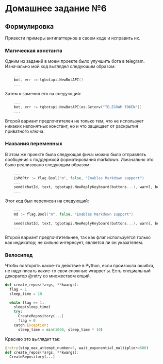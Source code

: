 # Домашнее задание №6

## Формулировка
Привести примеры антипаттернов в своем коде и исправить их.

### Магическая константа
Одним из заданий в моем проекте было улучшить бота в telegram. Изначально мой код выглядел следующим образом:

```Go
    ...
    bot, err := tgbotapi.NewBotAPI()
    ...
```

Затем я заменил его на следующий:

```Go
    ...
    bot, err := tgbotapi.NewBotAPI(os.Getenv("TELEGRAM_TOKEN"))
    ...
```

Второй вариант предпочтителен не только тем, что не использует никаких непонятных констант, но и что защищает от раскрытия приватного ключа.

### Названия переменных
В этом же проекте была следующая фича: можно было отправлять сообщения с поддержкой форматирования markdown.
Изначально это было реализовано следующим образом:

```Go
    ...
    isMdPtr := flag.Bool("m", false, "Enables Markdown support")
    ...
    send(chatId, text, tgbotapi.NewReplyKeyboard(buttons...), warnl, bot, *isMdPtr)
    ...
```

Этот код был переписан на следующий:

```Go
    ...
    md := flag.Bool("m", false, "Enables Markdown support")
    ...
    send(chatId, text, tgbotapi.NewReplyKeyboard(buttons...), warnl, bot, *md)
    ...
```

Второй вариант предпочтительнее, так как флаг используется только как индикатор; не сильно интересует, является ли он указателем.

### Велосипед
Чтобы повторять какое-то действие в Python, если произошла ошибка, не надо писать какие-то свои сложные wrapper'ы.
Есть специальный декоратор @retry со множеством опций.

```Python
def create_repos(*args, **kwargs):
  flag = 1
  sleep_time = 10

  while flag == 1:
    sleep(sleep_time)
    try:
      CreateRepository(...)
      flag = 0
    catch Exception:
      sleep_time = min(1000, sleep_time * 10)
```

Красиво это выглядит так:

```Python
@retry(stop_max_attempt_number=5, wait_exponential_multiplier=500)
def create_repos(*args, **kwargs):
  CreateRepository(...)
```

